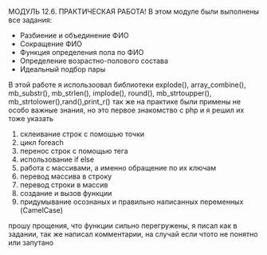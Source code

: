 МОДУЛЬ 12.6. ПРАКТИЧЕСКАЯ РАБОТА!
В этом модуле были выполнены все задания:
- Разбиение и объединение ФИО
- Сокращение ФИО
- Функция определения пола по ФИО
- Определение возрастно-полового состава
- Идеальный подбор пары

В этой работе я использоовал библиотеки explode(), array_combine(), mb_substr(), mb_strlen(), implode(), round(), mb_strtoupper(), mb_strtolower(),rand(),print_r()
так же на практике были примены не особо важные знания, но это первое знакомство с php и я решил их тоже указать 
1. склеивание строк с помошью точки
2. цикл foreach
3. перенос строк с помощью тега <br>
4. использование if else
5. работа с массивами, а именно обращение по их ключам
6. перевод массива в строку
7. перевод строки в массив
8. создание и вызов функции
9. придумывание осознаных и правильно написанных переменных (CamelCase)

прошу прощения, что функции сильно перегружены, я писал как в задании, так же написал комментарии, на случай если чтото не понятно или запутано
